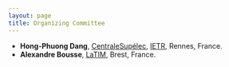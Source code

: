 ```yaml
---
layout: page
title: Organizing Committee
---
```



- **Hong-Phuong Dang**, [CentraleSupélec](https://www.centralesupelec.fr/), [IETR](https://www.ietr.fr), Rennes, France.
- **Alexandre Bousse**, [LaTIM](https://latim.univ-brest.fr/), Brest, France.

